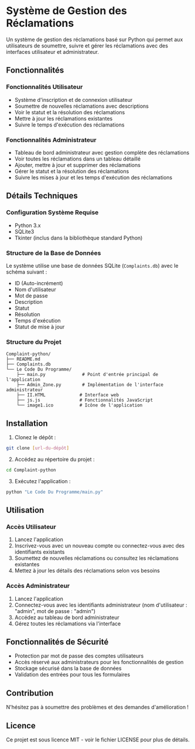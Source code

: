 # Système de Gestion des Réclamations

Un système de gestion des réclamations basé sur Python qui permet aux utilisateurs de soumettre, suivre et gérer les réclamations avec des interfaces utilisateur et administrateur.

## Fonctionnalités

### Fonctionnalités Utilisateur
- Système d'inscription et de connexion utilisateur
- Soumettre de nouvelles réclamations avec descriptions
- Voir le statut et la résolution des réclamations
- Mettre à jour les réclamations existantes
- Suivre le temps d'exécution des réclamations

### Fonctionnalités Administrateur
- Tableau de bord administrateur avec gestion complète des réclamations
- Voir toutes les réclamations dans un tableau détaillé
- Ajouter, mettre à jour et supprimer des réclamations
- Gérer le statut et la résolution des réclamations
- Suivre les mises à jour et les temps d'exécution des réclamations

## Détails Techniques

### Configuration Système Requise
- Python 3.x
- SQLite3
- Tkinter (inclus dans la bibliothèque standard Python)

### Structure de la Base de Données
Le système utilise une base de données SQLite (`Complaints.db`) avec le schéma suivant :
- ID (Auto-incrément)
- Nom d'utilisateur
- Mot de passe
- Description
- Statut
- Résolution
- Temps d'exécution
- Statut de mise à jour

### Structure du Projet
```
Complaint-python/
├── README.md
├── Complaints.db
└── Le Code Du Programme/
    ├── main.py              # Point d'entrée principal de l'application
    ├── Admin_Zone.py        # Implémentation de l'interface administrateur
    ├── II.HTML             # Interface web
    ├── js.js               # Fonctionnalités JavaScript
    └── image1.ico          # Icône de l'application
```

## Installation

1. Clonez le dépôt :
```bash
git clone [url-du-dépôt]
```

2. Accédez au répertoire du projet :
```bash
cd Complaint-python
```

3. Exécutez l'application :
```bash
python "Le Code Du Programme/main.py"
```

## Utilisation

### Accès Utilisateur
1. Lancez l'application
2. Inscrivez-vous avec un nouveau compte ou connectez-vous avec des identifiants existants
3. Soumettez de nouvelles réclamations ou consultez les réclamations existantes
4. Mettez à jour les détails des réclamations selon vos besoins

### Accès Administrateur
1. Lancez l'application
2. Connectez-vous avec les identifiants administrateur (nom d'utilisateur : "admin", mot de passe : "admin")
3. Accédez au tableau de bord administrateur
4. Gérez toutes les réclamations via l'interface

## Fonctionnalités de Sécurité
- Protection par mot de passe des comptes utilisateurs
- Accès réservé aux administrateurs pour les fonctionnalités de gestion
- Stockage sécurisé dans la base de données
- Validation des entrées pour tous les formulaires

## Contribution
N'hésitez pas à soumettre des problèmes et des demandes d'amélioration !

## Licence
Ce projet est sous licence MIT - voir le fichier LICENSE pour plus de détails.

